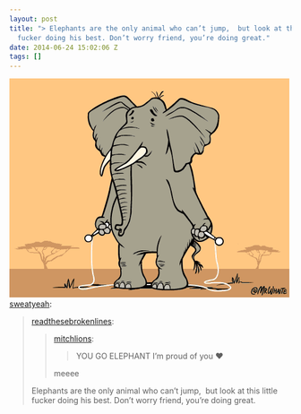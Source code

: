 ```yaml
---
layout: post
title: "> Elephants are the only animal who can’t jump,  but look at this little
  fucker doing his best. Don’t worry friend, you’re doing great."
date: 2014-06-24 15:02:06 Z
tags: []
---
```

![](/media/2014/06/89761719567.gif)
[sweatyeah](http://sweatyeah.tumblr.com/post/87967698816/readthesebrokenlines-mitchlions-you-go):

> [readthesebrokenlines](http://readthesebrokenlines.tumblr.com/post/87956296581):
> 
> > [mitchlions](http://mitchlions.tumblr.com/post/83934674760/you-go-elephant-im-proud-of-you):
> > 
> > > YOU GO ELEPHANT I’m proud of you ❤️
> > 
> > meeee
> 
> Elephants are the only animal who can’t jump,  but look at this little fucker doing his best. Don’t worry friend, you’re doing great.
